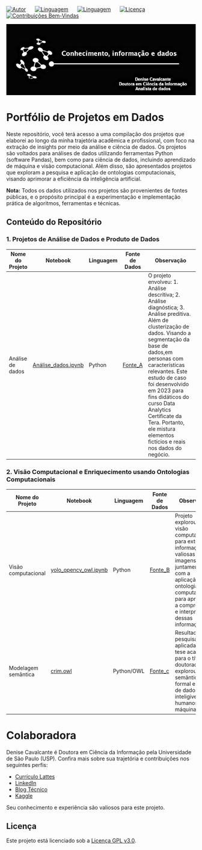 
[![Autor](https://img.shields.io/badge/Autor-Denise%20Cavalcante-brightgreen)]([URL_do_seu_perfil_no_GitHub](https://github.com/DeniseCavalcante))
&nbsp;&nbsp;&nbsp;&nbsp;
[![Linguagem](https://img.shields.io/badge/Linguagem-Python-blue)](https://github.com/DeniseCavalcante/Portfolio-dados)
&nbsp;&nbsp;&nbsp;&nbsp;
[![Linguagem](https://img.shields.io/badge/Linguagem-OWL-blue)](https://github.com/DeniseCavalcante/Portfolio-dados)
&nbsp;&nbsp;&nbsp;&nbsp;
[![Licença](https://img.shields.io/badge/Licença-GPLv3-red)](https://perso.crans.org/besson/LICENSE.html)
&nbsp;&nbsp;&nbsp;&nbsp;
[![Contribuições Bem-Vindas](https://img.shields.io/badge/Contribui%C3%A7%C3%B5es-Bem%20Vindas-brightgreen)](https://github.com/DeniseCavalcante/Portfolio-dados)

![](https://raw.githubusercontent.com/DeniseCavalcante/imagens/main/logogit.png)

# Portfólio de Projetos em Dados

Neste repositório, você terá acesso a uma compilação dos projetos que elaborei ao longo da minha trajetória acadêmica e profissional, com foco na extração de insights por meio da análise e ciência de dados. Os projetos são voltados para análises de dados utilizando ferramentas Python (software Pandas), bem como para ciência de dados, incluindo aprendizado de máquina e visão computacional. Além disso, são apresentados projetos que exploram a pesquisa e aplicação de ontologias computacionais, visando aprimorar a eficiência da inteligência artificial.

**Nota:** Todos os dados utilizados nos projetos são provenientes de fontes públicas, e o propósito principal é a experimentação e implementação prática de algoritmos, ferramentas e técnicas.

## Conteúdo do Repositório

### 1. Projetos de Análise de Dados e Produto de Dados

| Nome do Projeto | Notebook                              | Linguagem | Fonte de Dados | Observação                |
| ------------------ | --------------------------- | ---------- | -------------- | ------------------------------- |
| Análise de dados         | [Análise_dados.ipynb](analise_dados) | Python     | [Fonte_A](visão_computacional/dados) | O projeto envolveu: 1. Análise descritiva; 2. Análise diagnóstica; 3. Análise preditiva. Além de clusterização de dados. Visando a segmentação da base de dados,em personas com características relevantes. Este estudo de caso foi desenvolvido em 2023 para fins didáticos do curso Data Analytics Certificate da Tera. Portanto, ele mistura elementos fictícios e reais nos dados do negócio.

### 2. Visão Computacional e Enriquecimento usando Ontologias Computacionais

| Nome do Projeto | Notebook                              | Linguagem | Fonte de Dados | Observação                |
| --------------- | ------------------------------------- | ---------- | -------------- | ------------------------- |
| Visão computacional        | [yolo_opencv_owl.ipynb](visão_computacional) | Python     | [Fonte_B](visão_computacional/dados) | Projeto explorou a visão computacional para extrair informações valiosas de imagens, juntamente com a aplicação de ontologias computacionais para aprimorar a compreensão e interpretação dessas informações.   |
| Modelagem semântica        | [crim.owl](Resultados_Tese ) | Python/OWL    | [Fonte_c](link_para_fonte) | Resultados da pesquisa aplicada na tese acadêmica para o título de doutorado, qe explorou a semântica formal e o uso de dados inteligiveis para humanos e máquinas.   |

# Colaboradora

Denise Cavalcante é Doutora em Ciência da Informação pela Universidade de São Paulo (USP). Confira mais sobre sua trajetória e contribuições nos seguintes perfis:

- [Currículo Lattes](link_para_lattes)
- [LinkedIn](link_para_linkedin)
- [Blog Técnico](link_para_blog)
- [Kaggle](link_para_kaggle)

Seu conhecimento e experiência são valiosos para este projeto.

## Licença
Este projeto está licenciado sob a [Licença GPL v3.0](URL_do_texto_da_licenca).
